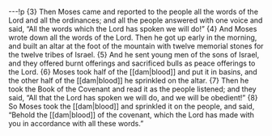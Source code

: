 ---!p
{3} Then Moses came and reported to the people all the words of the Lord and all the ordinances; and all the people answered with one voice and said, “All the words which the Lord has spoken we will do!” {4} And Moses wrote down all the words of the Lord. Then he got up early in the morning, and built an altar at the foot of the mountain with twelve memorial stones for the twelve tribes of Israel. {5} And he sent young men of the sons of Israel, and they offered burnt offerings and sacrificed bulls as peace offerings to the Lord. {6} Moses took half of the [[dam|blood]] and put it in basins, and the other half of the [[dam|blood]] he sprinkled on the altar. {7} Then he took the Book of the Covenant and read it as the people listened; and they said, “All that the Lord has spoken we will do, and we will be obedient!” {8} So Moses took the [[dam|blood]] and sprinkled it on the people, and said, “Behold the [[dam|blood]] of the covenant, which the Lord has made with you in accordance with all these words.”
